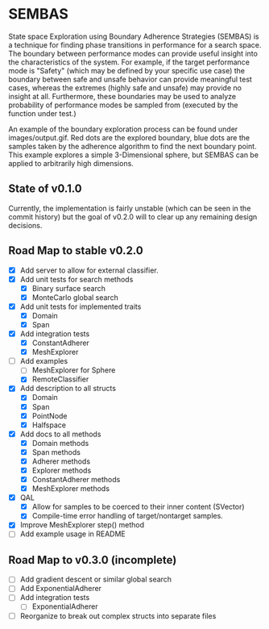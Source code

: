 # SEMBAS

State space Exploration using Boundary Adherence Strategies (SEMBAS) is a technique for finding phase transitions in performance for a search space. The boundary between performance modes can provide useful insight into the characteristics of the system. For example, if the target performance mode is "Safety" (which may be defined by your specific use case) the boundary between safe and unsafe behavior can provide meaningful test cases, whereas the extremes (highly safe and unsafe) may provide no insight at all. Furthermore, these boundaries may be used to analyze probability of performance modes be sampled from (executed by the function under test.)

An example of the boundary exploration process can be found under images/output.gif. Red dots are the explored boundary, blue dots are the samples taken by the adherence algorithm to find the next boundary point. This example explores a simple 3-Dimensional sphere, but SEMBAS can be applied to arbitrarily high dimensions.

## State of v0.1.0

Currently, the implementation is fairly unstable (which can be seen in the commit
history) but the goal of v0.2.0 will to clear up any remaining design decisions.

## Road Map to stable v0.2.0

- [x] Add server to allow for external classifier.
- [x] Add unit tests for search methods
  - [x] Binary surface search
  - [x] MonteCarlo global search
- [x] Add unit tests for implemented traits
  - [x] Domain
  - [x] Span
- [x] Add integration tests
  - [x] ConstantAdherer
  - [x] MeshExplorer
- [ ] Add examples
  - [ ] MeshExplorer for Sphere
  - [x] RemoteClassifier
- [x] Add description to all structs
  - [x] Domain
  - [x] Span
  - [x] PointNode
  - [x] Halfspace
- [x] Add docs to all methods
  - [x] Domain methods
  - [x] Span methods
  - [x] Adherer methods
  - [x] Explorer methods
  - [x] ConstantAdherer methods
  - [x] MeshExplorer methods
- [x] QAL
  - [x] Allow for samples to be coerced to their inner content (SVector)
  - [x] Compile-time error handling of target/nontarget samples.
- [x] Improve MeshExplorer step() method
- [ ] Add example usage in README

## Road Map to v0.3.0 (incomplete)

- [ ] Add gradient descent or similar global search
- [ ] Add ExponentialAdherer
- [ ] Add integration tests
  - [ ] ExponentialAdherer
- [ ] Reorganize to break out complex structs into separate files
